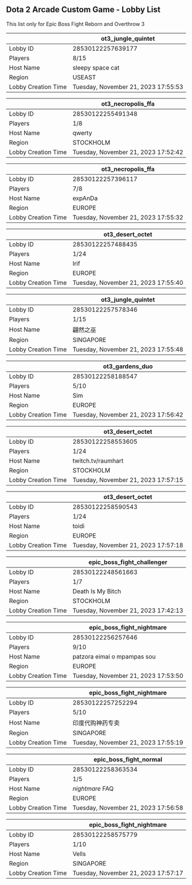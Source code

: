 ## Dota 2 Arcade Custom Game - Lobby List

This list only for Epic Boss Fight Reborn and Overthrow 3

|  | ot3_jungle_quintet |
| ------ | ------ |
| Lobby ID | 28530122257639177 |
| Players | 8/15 |
| Host Name | sleepy space cat |
| Region | USEAST |
| Lobby Creation Time | Tuesday, November 21, 2023 17:55:53 |


|  | ot3_necropolis_ffa |
| ------ | ------ |
| Lobby ID | 28530122255491348 |
| Players | 1/8 |
| Host Name | qwerty |
| Region | STOCKHOLM |
| Lobby Creation Time | Tuesday, November 21, 2023 17:52:42 |


|  | ot3_necropolis_ffa |
| ------ | ------ |
| Lobby ID | 28530122257396117 |
| Players | 7/8 |
| Host Name | expAnDa |
| Region | EUROPE |
| Lobby Creation Time | Tuesday, November 21, 2023 17:55:32 |


|  | ot3_desert_octet |
| ------ | ------ |
| Lobby ID | 28530122257488435 |
| Players | 1/24 |
| Host Name | Irif |
| Region | EUROPE |
| Lobby Creation Time | Tuesday, November 21, 2023 17:55:40 |


|  | ot3_jungle_quintet |
| ------ | ------ |
| Lobby ID | 28530122257578346 |
| Players | 1/15 |
| Host Name | 翩然之巫 |
| Region | SINGAPORE |
| Lobby Creation Time | Tuesday, November 21, 2023 17:55:48 |


|  | ot3_gardens_duo |
| ------ | ------ |
| Lobby ID | 28530122258188547 |
| Players | 5/10 |
| Host Name | Sim |
| Region | EUROPE |
| Lobby Creation Time | Tuesday, November 21, 2023 17:56:42 |


|  | ot3_desert_octet |
| ------ | ------ |
| Lobby ID | 28530122258553605 |
| Players | 1/24 |
| Host Name | twitch.tv/raumhart |
| Region | STOCKHOLM |
| Lobby Creation Time | Tuesday, November 21, 2023 17:57:15 |


|  | ot3_desert_octet |
| ------ | ------ |
| Lobby ID | 28530122258590543 |
| Players | 1/24 |
| Host Name | toidi |
| Region | EUROPE |
| Lobby Creation Time | Tuesday, November 21, 2023 17:57:18 |


|  | epic_boss_fight_challenger |
| ------ | ------ |
| Lobby ID | 28530122248561663 |
| Players | 1/7 |
| Host Name | Death Is My Bitch |
| Region | STOCKHOLM |
| Lobby Creation Time | Tuesday, November 21, 2023 17:42:13 |


|  | epic_boss_fight_nightmare |
| ------ | ------ |
| Lobby ID | 28530122256257646 |
| Players | 9/10 |
| Host Name | patzora eimai o mpampas sou |
| Region | EUROPE |
| Lobby Creation Time | Tuesday, November 21, 2023 17:53:50 |


|  | epic_boss_fight_nightmare |
| ------ | ------ |
| Lobby ID | 28530122257252294 |
| Players | 5/10 |
| Host Name | 印度代购神药专卖 |
| Region | SINGAPORE |
| Lobby Creation Time | Tuesday, November 21, 2023 17:55:19 |


|  | epic_boss_fight_normal |
| ------ | ------ |
| Lobby ID | 28530122258363534 |
| Players | 1/5 |
| Host Name | _nightmare_ FAQ |
| Region | EUROPE |
| Lobby Creation Time | Tuesday, November 21, 2023 17:56:58 |


|  | epic_boss_fight_nightmare |
| ------ | ------ |
| Lobby ID | 28530122258575779 |
| Players | 1/10 |
| Host Name | Vells |
| Region | SINGAPORE |
| Lobby Creation Time | Tuesday, November 21, 2023 17:57:17 |


